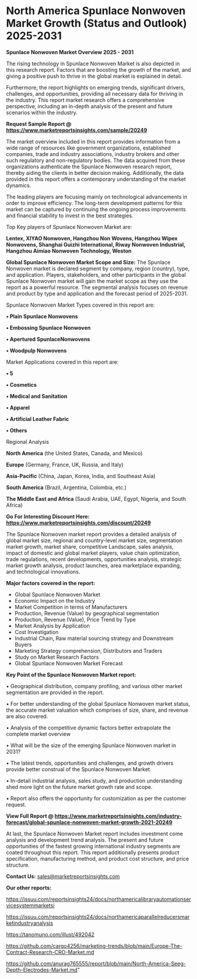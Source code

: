 # North America Spunlace Nonwoven Market Growth (Status and Outlook) 2025-2031

<Strong> Spunlace Nonwoven Market Overview 2025 - 2031</strong>

The rising technology in Spunlace Nonwoven Market is also depicted in this research report. Factors that are boosting the growth of the market, and giving a positive push to thrive in the global market is explained in detail.

Furthermore, the report highlights on emerging trends, significant drivers, challenges, and opportunities, providing all necessary data for thriving in the industry. This report market research offers a comprehensive perspective, including an in-depth analysis of the present and future scenarios within the industry.

<strong>Request Sample Report @ <a href=https://www.marketreportsinsights.com/sample/20249>https://www.marketreportsinsights.com/sample/20249</a></strong>

The market overview included in this report provides information from a wide range of resources like government organizations, established companies, trade and industry associations, industry brokers and other such regulatory and non-regulatory bodies. The data acquired from these organizations authenticate the Spunlace Nonwoven research report, thereby aiding the clients in better decision making. Additionally, the data provided in this report offers a contemporary understanding of the market dynamics.

The leading players are focusing mainly on technological advancements in order to improve efficiency. The long-term development patterns for this market can be captured by continuing the ongoing process improvements and financial stability to invest in the best strategies.

Top Key players of Spunlace Nonwoven Market are:

<strong>Lentex, XIYAO Nonwoven, Hangzhou Non Wovens, Hangzhou Wipex Nonwovens, Shanghai Guizhi International, Riway Nonwoven Industrial, Hangzhou Aimiao Nonwoven Technology, Weston</strong>

<strong><b>Global Spunlace Nonwoven Market Scope and Size:</b></strong>
The Spunlace Nonwoven market is declared segment by company, region (country), type, and application. Players, stakeholders, and other participants in the global Spunlace Nonwoven market will gain the market scope as they use the report as a powerful resource. The segmental analysis focuses on revenue and product by type and application and the forecast period of 2025-2031.

Spunlace Nonwoven Market Types covered in this report are:

<strong>• Plain Spunlace Nonwovens

• Embossing Spunlace Nonwoven

• Apertured SpunlaceNonwovens

• Woodpulp Nonwovens</strong>

Market Applications covered in this report are:

<strong>• 5

• Cosmetics

• Medical and Sanitation

• Apparel

• Artificial Leather Fabric

• Others</strong> 

Regional Analysis

<strong>North America</strong> (the United States, Canada, and Mexico)

<strong>Europe</strong> (Germany, France, UK, Russia, and Italy)

<strong>Asia-Pacific</strong> (China, Japan, Korea, India, and Southeast Asia)

<strong>South America</strong> (Brazil, Argentina, Colombia, etc.)

<strong>The Middle East and Africa</strong> (Saudi Arabia, UAE, Egypt, Nigeria, and South Africa)

<strong>Go For Interesting Discount Here: <a href=https://www.marketreportsinsights.com/discount/20249>https://www.marketreportsinsights.com/discount/20249</a></strong>

The Spunlace Nonwoven market report provides a detailed analysis of global market size, regional and country-level market size, segmentation market growth, market share, competitive Landscape, sales analysis, impact of domestic and global market players, value chain optimization, trade regulations, recent developments, opportunities analysis, strategic market growth analysis, product launches, area marketplace expanding, and technological innovations.

<strong><b>Major factors covered in the report:</b></strong>
<ul>
  <li>Global Spunlace Nonwoven Market </li>
  <li>Economic Impact on the Industry</li>
  <li>Market Competition in terms of Manufacturers</li>
  <li>Production, Revenue (Value) by geographical segmentation</li>
  <li>Production, Revenue (Value), Price Trend by Type</li>
  <li>Market Analysis by Application</li>
  <li>Cost Investigation</li>
  <li>Industrial Chain, Raw material sourcing strategy and Downstream Buyers</li>
  <li>Marketing Strategy comprehension, Distributors and Traders</li>
  <li>Study on Market Research Factors</li>
  <li>Global Spunlace Nonwoven Market Forecast</li>
</ul>

<strong><b>Key Point of the Spunlace Nonwoven Market report:</b></strong>

• Geographical distribution, company profiling, and various other market segmentation are provided in the report.

• For better understanding of the global Spunlace Nonwoven market status, the accurate market valuation which comprises of size, share, and revenue are also covered.

• Analysis of the competitive dynamic factors better extrapolate the complete market overview

• What will be the size of the emerging Spunlace Nonwoven market in 2031?

• The latest trends, opportunities and challenges, and growth drivers provide better construal of the Spunlace Nonwoven Market.

• In-detail industrial analysis, sales study, and production understanding shed more light on the future market growth rate and scope.

• Report also offers the opportunity for customization as per the customer request.

<strong><b>View Full Report @ <a href=https://www.marketreportsinsights.com/industry-forecast/global-spunlace-nonwoven-market-growth-2021-20249>https://www.marketreportsinsights.com/industry-forecast/global-spunlace-nonwoven-market-growth-2021-20249</a></b></strong>


At last, the Spunlace Nonwoven Market report includes investment come analysis and development trend analysis. The present and future opportunities of the fastest growing international industry segments are coated throughout this report. This report additionally presents product specification, manufacturing method, and product cost structure, and price structure.

<strong>Contact Us:</strong>
sales@marketreportsinsights.com

<strong>Our other reports:</strong>

<a href=https://issuu.com/reportsinsights24/docs/northamericalibraryautomationservicesystemmarketsi>https://issuu.com/reportsinsights24/docs/northamericalibraryautomationservicesystemmarketsi</a>

<a href=https://issuu.com/reportsinsights24/docs/northamericaparallelreducersmarketindustryanalysis>https://issuu.com/reportsinsights24/docs/northamericaparallelreducersmarketindustryanalysis</a>

<a href=https://tanomuno.com/illust/492042>https://tanomuno.com/illust/492042</a>

<a href=https://github.com/cargo4256/marketing-trends/blob/main/Europe-The-Contract-Research-CRO-Market.md>https://github.com/cargo4256/marketing-trends/blob/main/Europe-The-Contract-Research-CRO-Market.md</a>

<a href=https://github.com/anurag765555/report/blob/main/North-America-Seeg-Depth-Electrodes-Market.md>https://github.com/anurag765555/report/blob/main/North-America-Seeg-Depth-Electrodes-Market.md</a>"
